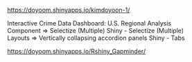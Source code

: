 https://doyoom.shinyapps.io/kimdoyoon-1/



Interactive Crime Data Dashboard: U.S. Regional Analysis </br>
Component => Selectize (Multiple)  Shiny - Selectize (Multiple) </br>
Layouts => Vertically collapsing accordion panels  Shiny - Tabs

https://doyoom.shinyapps.io/Rshiny_Gapminder/
